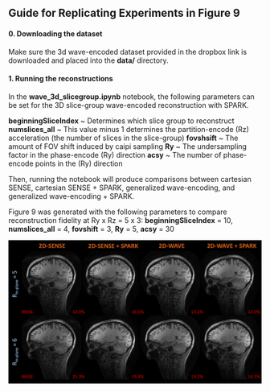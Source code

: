 ## Guide for Replicating Experiments in Figure 9

#### 0.   Downloading the dataset

Make sure the 3d wave-encoded dataset provided in the dropbox link is downloaded and placed into the **data/** directory.

#### 1.   Running the reconstructions

In the **wave_3d_slicegroup.ipynb** notebook, the following parameters can be set for the 3D slice-group wave-encoded reconstruction with SPARK.

**beginningSliceIndex** ~ Determines which slice group to reconstruct
**numslices_all**       ~ This value minus 1 determines the partition-encode (Rz) acceleration (the number of slices in the slice-group) 
**fovshsift**           ~ The amount of FOV shift induced by caipi sampling
**Ry**                  ~ The undersampling factor in the phase-encode (Ry) direction
**acsy**                ~ The number of phase-encode points in the (Ry) direction

Then, running the notebook will produce comparisons between cartesian SENSE, cartesian SENSE + SPARK, generalized wave-encoding, and generalized wave-encoding + SPARK.

Figure 9 was generated with the following parameters to compare reconstruction fidelity at Ry x Rz = 5 x 3: **beginningSliceIndex** = 10, **numslices_all** = 4, **fovshift** = 3, **Ry** = 5, **acsy** = 30

![Alt text](../docs/images/wave2d.png?raw=True "wave3d")
